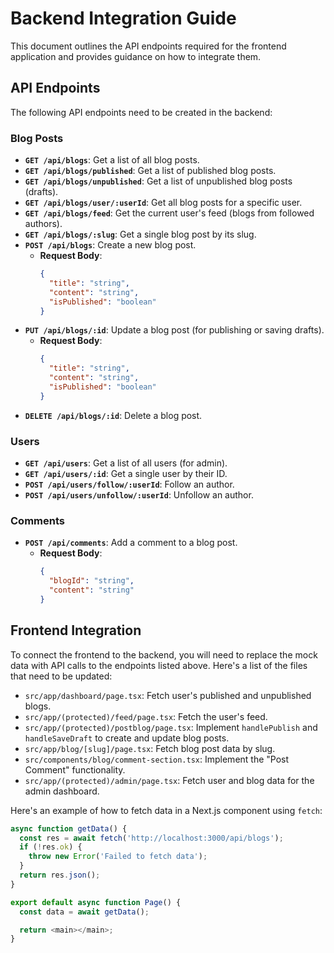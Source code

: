 # Backend Integration Guide

This document outlines the API endpoints required for the frontend application and provides guidance on how to integrate them.

## API Endpoints

The following API endpoints need to be created in the backend:

### Blog Posts

*   **`GET /api/blogs`**: Get a list of all blog posts.
*   **`GET /api/blogs/published`**: Get a list of published blog posts.
*   **`GET /api/blogs/unpublished`**: Get a list of unpublished blog posts (drafts).
*   **`GET /api/blogs/user/:userId`**: Get all blog posts for a specific user.
*   **`GET /api/blogs/feed`**: Get the current user's feed (blogs from followed authors).
*   **`GET /api/blogs/:slug`**: Get a single blog post by its slug.
*   **`POST /api/blogs`**: Create a new blog post.
    *   **Request Body**:
        ```json
        {
          "title": "string",
          "content": "string",
          "isPublished": "boolean"
        }
        ```
*   **`PUT /api/blogs/:id`**: Update a blog post (for publishing or saving drafts).
    *   **Request Body**:
        ```json
        {
          "title": "string",
          "content": "string",
          "isPublished": "boolean"
        }
        ```
*   **`DELETE /api/blogs/:id`**: Delete a blog post.

### Users

*   **`GET /api/users`**: Get a list of all users (for admin).
*   **`GET /api/users/:id`**: Get a single user by their ID.
*   **`POST /api/users/follow/:userId`**: Follow an author.
*   **`POST /api/users/unfollow/:userId`**: Unfollow an author.

### Comments

*   **`POST /api/comments`**: Add a comment to a blog post.
    *   **Request Body**:
        ```json
        {
          "blogId": "string",
          "content": "string"
        }
        ```

## Frontend Integration

To connect the frontend to the backend, you will need to replace the mock data with API calls to the endpoints listed above. Here's a list of the files that need to be updated:

*   `src/app/dashboard/page.tsx`: Fetch user's published and unpublished blogs.
*   `src/app/(protected)/feed/page.tsx`: Fetch the user's feed.
*   `src/app/(protected)/postblog/page.tsx`: Implement `handlePublish` and `handleSaveDraft` to create and update blog posts.
*   `src/app/blog/[slug]/page.tsx`: Fetch blog post data by slug.
*   `src/components/blog/comment-section.tsx`: Implement the "Post Comment" functionality.
*   `src/app/(protected)/admin/page.tsx`: Fetch user and blog data for the admin dashboard.

Here's an example of how to fetch data in a Next.js component using `fetch`:

```typescript
async function getData() {
  const res = await fetch('http://localhost:3000/api/blogs');
  if (!res.ok) {
    throw new Error('Failed to fetch data');
  }
  return res.json();
}

export default async function Page() {
  const data = await getData();

  return <main></main>;
}
```
